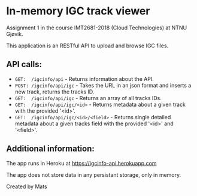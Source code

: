 # In-memory IGC track viewer
Assignment 1 in the course IMT2681-2018 (Cloud Technologies) at NTNU Gjøvik.

This application is an RESTful API to upload and browse IGC files.

## API calls: 
 * `GET:  /igcinfo/api`                  - Returns information about the API.
 * `POST: /igcinfo/api/igc`              - Takes the URL in an json format and inserts a new track, returns the tracks ID.
 * `GET:  /igcinfo/api/igc`              - Returns an array of all tracks IDs.
 * `GET:  /igcinfo/api/igc/<id>`         - Returns metadata about a given track with the provided '<id\>'.
 * `GET:  /igcinfo/api/igc/<id>/<field>` - Returns single detailed metadata about a given tracks field with the provided '<id\>' and '<field\>'.


## Additional information:
The app runs in Heroku at https://igcinfo-api.herokuapp.com

The app does not store data in any persistant storage, only in memory.

Created by Mats

